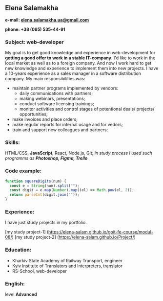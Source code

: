 ## Elena Salamakha

**e-mail: elena.salamakha.ua@gmail.com**

**phone: +38 (095) 535-44-91**

### Subject: web-developer

My goal is to get good knowledge and experience in web-development for **getting a good offer to work in a stable IT-company**. I'd like to work in the local market as well as to a foreign company. And now I work hard to get new knowledge and experience to implement them into new projects.
I have a 10-years experience as a sales manager in a software distribution company.
My main responsibilities was:

- maintain partner programs implemented by vendors:
  - daily communications with partners;
  - making webinars, presentations;
  - conduct software licensing trainings;
  - monitor activities and control stages of potentional deals/ projects/ opportunities;
- make invoices and place orders;
- make regular reports for internal usage and for vedors;
- train and support new colleagues and partners;

### Skills:

HTML/CSS, **JavaScript**, React, Node.js, Git;
_in study process I used such programms as **Photoshop, Figma, Trello**_

### Code example:

```js
function squareDigits(num) {
  const e = String(num).split("");
  const digit = e.map(Number).map((el) => Math.pow(el, 2));
  return parseInt(digit.join(""));
}
```

### Experience:

I have just study projects in my portfolio.

[my study project-1] (https://elena-salam.github.io/goit-fe-course/modul-08/)
[my study project-2] (https://elena-salam.github.io/Project/)

### Education:

- Kharkiv State Academy of Railway Transport, engineer
- Kyiv Institute of Translators and Interpreters, translator
- RS-School, web-developer

### English:

level **Advanced**
